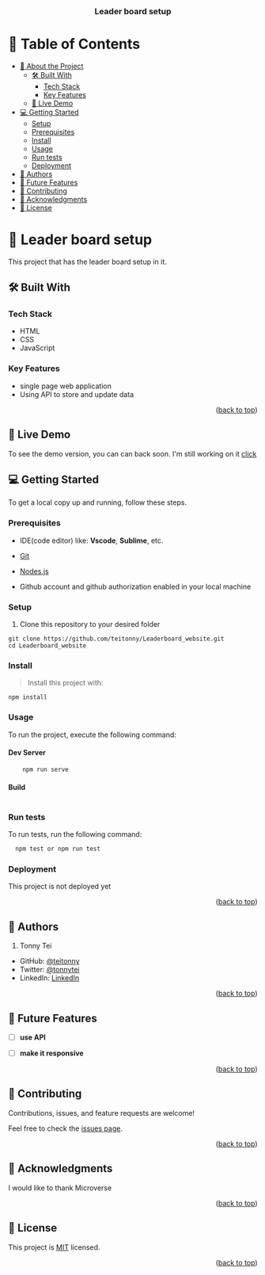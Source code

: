 <a name="readme-top"></a>

<div align="center">

  <br/>

  <h3><b>Leader board setup</b></h3>

</div>

<!-- TABLE OF CONTENTS -->

# 📗 Table of Contents

- [📖 About the Project](#about-project)
  - [🛠 Built With](#built-with)
    - [Tech Stack](#tech-stack)
    - [Key Features](#key-features)
  - [🚀 Live Demo](#live-demo)
- [💻 Getting Started](#getting-started)
  - [Setup](#setup)
  - [Prerequisites](#prerequisites)
  - [Install](#install)
  - [Usage](#usage)
  - [Run tests](#run-tests)
  - [Deployment](#triangular_flag_on_post-deployment)
- [👥 Authors](#authors)
- [🔭 Future Features](#🔭-future-features)
- [🤝 Contributing](#🤝-contributing)
- [🙏 Acknowledgments](#🙏-acknowledgments)
- [📝 License](#📝-license)


<!-- PROJECT DESCRIPTION -->

# 📖 Leader board setup <a name="about-project"></a>

This project that has the leader board setup in it.

## 🛠 Built With <a name="built-with"></a>

### Tech Stack <a name="tech-stack"></a>
  - HTML
  - CSS
  - JavaScript

  ### Key Features
  - single page web application
  - Using API to store and update data

<p align="right">(<a href="#readme-top">back to top</a>)</p>

## 🚀 Live Demo <a name="live-demo"></a>
To see the demo version, you can can back soon. I'm still working on it <a href=""> click</a>

<!-- GETTING STARTED -->

## 💻 Getting Started <a name="getting-started"></a>

To get a local copy up and running, follow these steps.

### Prerequisites

- IDE(code editor) like: **Vscode**, **Sublime**, etc. 

- [Git](https://www.linode.com/docs/guides/how-to-install-git-on-linux-mac-and-windows/)

 - [Nodes.js](https://nodejs.org/en/)

 - Github account and github authorization enabled in your local machine

### Setup

1. Clone this repository to your desired folder

```
git clone https://github.com/teitonny/Leaderboard_website.git
cd Leaderboard_website
```


### Install

> Install this project with:

```
npm install
```

### Usage

To run the project, execute the following command:
#### Dev Server
```sh
    npm run serve
```
#### Build
``` npm run build
```

### Run tests

To run tests, run the following command:
```sh
  npm test or npm run test
 ```

### Deployment

This project is not deployed yet

<!--
Example:

```sh

```
 -->

<p align="right">(<a href="#readme-top">back to top</a>)</p>

<!-- AUTHORS -->

## 👥 Authors <a name="authors"></a>

1. Tonny Tei
- GitHub: [@teitonny](https://github.com/teitonny)
- Twitter: [@tonnytei](https://twitter.com/tonnytei)
- LinkedIn: [LinkedIn](https://www.linkedin.com/in/tonny-tei-38a4771a0/)

<p align="right">(<a href="#readme-top">back to top</a>)</p>

<!-- FUTURE FEATURES -->

## 🔭 Future Features <a name="future-features"></a>

- [ ] **use API**
- [ ] **make it responsive**


<p align="right">(<a href="#readme-top">back to top</a>)</p>

<!-- CONTRIBUTING -->

## 🤝 Contributing <a name="contributing"></a>

Contributions, issues, and feature requests are welcome!

Feel free to check the [issues page](../../issues/).

<p align="right">(<a href="#readme-top">back to top</a>)</p>

<!-- ACKNOWLEDGEMENTS -->

## 🙏 Acknowledgments <a name="acknowledgements"></a>

I would like to thank Microverse

<p align="right">(<a href="#readme-top">back to top</a>)</p>

<!-- FAQ (optional) -->

## 📝 License <a name="license"></a>

This project is [MIT](./MIT.md) licensed.

<p align="right">(<a href="#readme-top">back to top</a>)</p>
